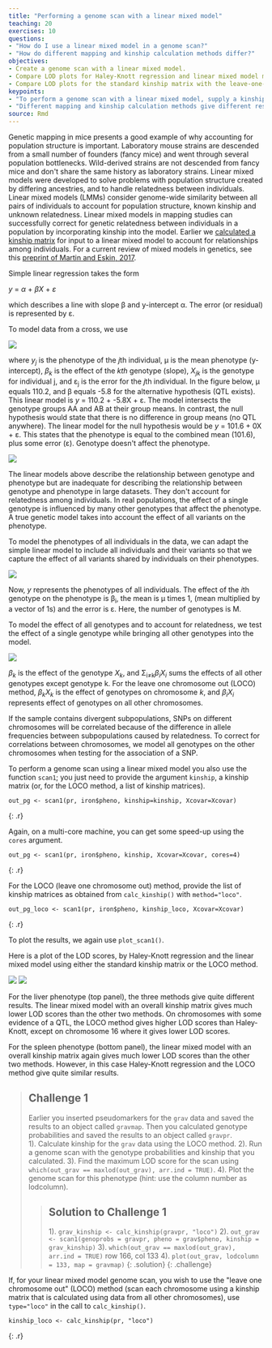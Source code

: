 ```yaml
---
title: "Performing a genome scan with a linear mixed model"
teaching: 20
exercises: 10
questions:
- "How do I use a linear mixed model in a genome scan?"
- "How do different mapping and kinship calculation methods differ?"
objectives:
- Create a genome scan with a linear mixed model.
- Compare LOD plots for Haley-Knott regression and linear mixed model methods.
- Compare LOD plots for the standard kinship matrix with the leave-one-chromosome-out (LOCO) method.
keypoints:
- "To perform a genome scan with a linear mixed model, supply a kinship matrix."
- "Different mapping and kinship calculation methods give different results."
source: Rmd
---
```




Genetic mapping in mice presents a good example of why accounting for population structure is important. Laboratory mouse strains are descended from a small number of founders (fancy mice) and went through several population bottlenecks. Wild-derived strains are not descended from fancy mice and don't share the same history as laboratory strains. Linear mixed models were developed to solve problems with population structure created by differing ancestries, and to handle relatedness between individuals.  Linear mixed models (LMMs) consider genome-wide similarity between all pairs of individuals to account for population structure, known kinship and unknown relatedness. Linear mixed models in mapping studies can successfully correct for genetic relatedness between individuals in a population by incorporating kinship into the model. Earlier we [calculated a kinship matrix](https://smcclatchy.github.io/mapping/04-calc-kinship/) for input to a linear mixed model to account for relationships among individuals. For a current review of mixed models in genetics, see this [preprint of Martin and Eskin, 2017](https://www.biorxiv.org/content/early/2017/01/28/092106).

Simple linear regression takes the form 

<i>y</i> = <i>&alpha;</i> + <i>&beta;X</i> + <i>&epsilon;</i>

which describes a line with slope &beta; and y-intercept &alpha;. The error (or residual) is represented by &epsilon;.

To model data from a cross, we use

![](../fig/linear-genetic-model.png)  
 

where <i>y<sub>j</sub></i> is the phenotype of the <i>j</i>th individual, &mu; is the mean phenotype (y-intercept), <i>&beta;<sub>k</sub></i> is the effect of the <i>kth</i> genotype (slope), <i>X<sub>jk</sub></i> is the genotype for individual j, and &epsilon;<sub>j</sub> is the error for the <i>j</i>th individual. In the figure below, &mu; equals 110.2, and &beta; equals -5.8 for the alternative hypothesis (QTL exists). This linear model is <i>y</i> = 110.2 + -5.8X + &epsilon;. The model intersects the genotype groups AA and AB at their group means. In contrast, the null hypothesis would state that there is no difference in group means (no QTL anywhere). The linear model for the null hypothesis would be <i>y</i> = 101.6 + 0X + &epsilon;. This states that the phenotype is equal to the combined mean (101.6), plus some error (&epsilon;). Genotype doesn't affect the phenotype.

![](../fig/model-equation.png)

The linear models above describe the relationship between genotype and phenotype but are inadequate for describing the relationship between genotype and phenotype in large datasets. They don't account for relatedness among individuals. In real populations, the effect of a single genotype is influenced by many other genotypes that affect the phenotype. A  true genetic model takes into account the effect of all variants on the phenotype. 

To model the phenotypes of all individuals in the data, we can adapt the simple linear model to include all individuals and their variants so that we capture the effect of all variants shared by individuals on their phenotypes.

![](../fig/matrix-alg-model.png)

Now, <i>y</i> represents the phenotypes of all individuals. The effect of the <i>i</i>th genotype on the phenotype is &beta;<sub>i</sub>, the mean is &mu; times 1, (mean multiplied by a vector of 1s) and the error is &epsilon;. Here, the number of genotypes is M.

To model the effect of all genotypes and to account for relatedness, we test the effect of a single genotype while bringing all other genotypes into the model.

![](../fig/all-geno-model.png)

<i>&beta;<sub>k</sub></i> is the effect of the genotype <i>X<sub>k</sub></i>, and &Sigma;<sub>i&#8800;k</sub><i>&beta;<sub>i</sub>X<sub>i</sub></i> sums the effects of all other genotypes except genotype k. For the leave one chromosome out (LOCO) method, <i>&beta;<sub>k</sub></i><i>X<sub>k</sub></i> is the effect of genotypes on chromosome <i>k</i>, and <i>&beta;<sub>i</sub></i><i>X<sub>i</sub></i> represents effect of genotypes on all other chromosomes.

 
If the sample contains divergent subpopulations, SNPs on different chromosomes will be correlated because of the  difference in allele frequencies between subpopulations caused by relatedness. To correct for correlations between chromosomes, we model all genotypes on the other chromosomes when testing for the association of a SNP. 

To perform a genome scan using a linear mixed model you also use the function `scan1`; you just need to provide the argument `kinship`, a kinship matrix (or, for the LOCO method, a list of kinship matrices).


~~~
out_pg <- scan1(pr, iron$pheno, kinship=kinship, Xcovar=Xcovar)
~~~
{: .r}

Again, on a multi-core machine, you can get some speed-up using the `cores` argument.


~~~
out_pg <- scan1(pr, iron$pheno, kinship, Xcovar=Xcovar, cores=4)
~~~
{: .r}

For the LOCO (leave one chromosome out) method, provide the list of kinship matrices as obtained from `calc_kinship()` with `method="loco"`.


~~~
out_pg_loco <- scan1(pr, iron$pheno, kinship_loco, Xcovar=Xcovar)
~~~
{: .r}

To plot the results, we again use `plot_scan1()`.

Here is a plot of the LOD scores, by Haley-Knott regression and the linear mixed model using either the standard kinship matrix or the LOCO method.

![](../fig/lod-plot-compare-liver.png)
![](../fig/lod-plot-compare-spleen.png)

For the liver phenotype (top panel), the three methods give quite different results. The linear mixed model with an overall kinship matrix gives much lower LOD scores than the other two methods.  On chromosomes with some evidence of a QTL, the LOCO method gives higher LOD scores than Haley-Knott, except on chromosome 16 where it gives lower LOD scores.

For the spleen phenotype (bottom panel), the linear mixed model with an overall kinship matrix again gives much lower LOD scores than the other two methods. However, in this case Haley-Knott regression and the LOCO method give quite similar results.

> ## Challenge 1
> Earlier you inserted pseudomarkers for the `grav` data and saved the results to an object called `gravmap`.  Then you calculated genotype probabilities and saved the results to an object called `gravpr`.   
> 1). Calculate kinship for the `grav` data using the LOCO method. 
> 2). Run a genome scan with the genotype probabilities and kinship that you calculated.
> 3). Find the maximum LOD score for the scan using
`which(out_grav == maxlod(out_grav), arr.ind = TRUE)`.
> 4). Plot the genome scan for this phenotype (hint: use the column number as lodcolumn).
> >
> > ## Solution to Challenge 1
> >
> > 1). `grav_kinship <- calc_kinship(gravpr, "loco")`
> > 2). `out_grav <- scan1(genoprobs = gravpr,
pheno = grav$pheno, kinship = grav_kinship)`
> > 3). `which(out_grav == maxlod(out_grav), arr.ind = TRUE)` row 166, col 133
> > 4). `plot(out_grav, lodcolumn = 133, map = gravmap)`
> {: .solution}
{: .challenge}

If, for your linear mixed model genome scan, you wish to use the "leave one chromosome out" (LOCO) method (scan each chromosome using a kinship matrix that is calculated using data from all other chromosomes), use `type="loco"` in the call to `calc_kinship()`.


~~~
kinship_loco <- calc_kinship(pr, "loco")
~~~
{: .r}
